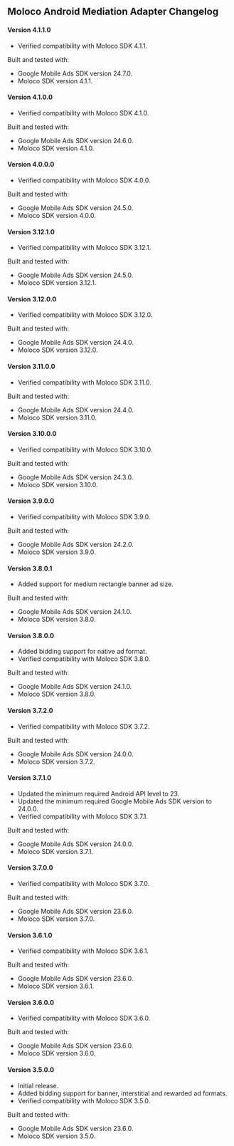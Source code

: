 ## Moloco Android Mediation Adapter Changelog

#### Version 4.1.1.0
- Verified compatibility with Moloco SDK 4.1.1.

Built and tested with:
- Google Mobile Ads SDK version 24.7.0.
- Moloco SDK version 4.1.1.

#### Version 4.1.0.0
- Verified compatibility with Moloco SDK 4.1.0.

Built and tested with:
- Google Mobile Ads SDK version 24.6.0.
- Moloco SDK version 4.1.0.

#### Version 4.0.0.0
- Verified compatibility with Moloco SDK 4.0.0.

Built and tested with:
- Google Mobile Ads SDK version 24.5.0.
- Moloco SDK version 4.0.0.

#### Version 3.12.1.0
- Verified compatibility with Moloco SDK 3.12.1.

Built and tested with:
- Google Mobile Ads SDK version 24.5.0.
- Moloco SDK version 3.12.1.

#### Version 3.12.0.0
- Verified compatibility with Moloco SDK 3.12.0.

Built and tested with:
- Google Mobile Ads SDK version 24.4.0.
- Moloco SDK version 3.12.0.

#### Version 3.11.0.0
- Verified compatibility with Moloco SDK 3.11.0.

Built and tested with:
- Google Mobile Ads SDK version 24.4.0.
- Moloco SDK version 3.11.0.

#### Version 3.10.0.0
- Verified compatibility with Moloco SDK 3.10.0.

Built and tested with:
- Google Mobile Ads SDK version 24.3.0.
- Moloco SDK version 3.10.0.

#### Version 3.9.0.0
- Verified compatibility with Moloco SDK 3.9.0.

Built and tested with:
- Google Mobile Ads SDK version 24.2.0.
- Moloco SDK version 3.9.0.

#### Version 3.8.0.1
- Added support for medium rectangle banner ad size.

Built and tested with:
- Google Mobile Ads SDK version 24.1.0.
- Moloco SDK version 3.8.0.

#### Version 3.8.0.0
- Added bidding support for native ad format.
- Verified compatibility with Moloco SDK 3.8.0.

Built and tested with:
- Google Mobile Ads SDK version 24.1.0.
- Moloco SDK version 3.8.0.

#### Version 3.7.2.0
- Verified compatibility with Moloco SDK 3.7.2.

Built and tested with:
- Google Mobile Ads SDK version 24.0.0.
- Moloco SDK version 3.7.2.

#### Version 3.7.1.0
- Updated the minimum required Android API level to 23.
- Updated the minimum required Google Mobile Ads SDK version to 24.0.0.
- Verified compatibility with Moloco SDK 3.7.1.

Built and tested with:
- Google Mobile Ads SDK version 24.0.0.
- Moloco SDK version 3.7.1.

#### Version 3.7.0.0
- Verified compatibility with Moloco SDK 3.7.0.

Built and tested with:
- Google Mobile Ads SDK version 23.6.0.
- Moloco SDK version 3.7.0.

#### Version 3.6.1.0
- Verified compatibility with Moloco SDK 3.6.1.

Built and tested with:
- Google Mobile Ads SDK version 23.6.0.
- Moloco SDK version 3.6.1.

#### Version 3.6.0.0
- Verified compatibility with Moloco SDK 3.6.0.

Built and tested with:
- Google Mobile Ads SDK version 23.6.0.
- Moloco SDK version 3.6.0.

#### Version 3.5.0.0
- Initial release.
- Added bidding support for banner, interstitial and rewarded ad formats.
- Verified compatibility with Moloco SDK 3.5.0.

Built and tested with:
- Google Mobile Ads SDK version 23.6.0.
- Moloco SDK version 3.5.0.
